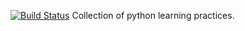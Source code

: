 [![Build Status](https://travis-ci.org/pennsignals/www.svg?branch=develop)](https://travis-ci.org/pennsignals/www)
Collection of python learning practices.
